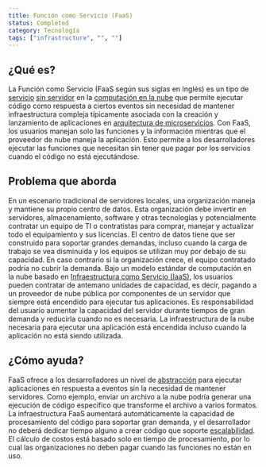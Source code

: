 ```yaml
---
title: Función como Servicio (FaaS)
status: Completed
category: Tecnología
tags: ["infrastructure", "", ""]
---
```


## ¿Qué es?

La Función como Servicio (FaaS según sus siglas en Inglés) es un tipo de [servicio](/service/) [sin servidor](/es/serverless/) en la [computación en la nube](/es/cloud-computing/)
que permite ejecutar código como respuesta a ciertos eventos
sin necesidad de mantener infraestructura compleja
típicamente asociada con la creación y lanzamiento de aplicaciones en [arquitectura de microservicios](/es/microservices-architecture/).
Con FaaS, los usuarios manejan solo las funciones y la información mientras que el proveedor de nube maneja la aplicación.
Esto permite a los desarrolladores ejecutar las funciones que necesitan sin tener que pagar por los servicios cuando el código no está ejecutándose.

## Problema que aborda

En un escenario tradicional de servidores locales, una organización maneja y mantiene su propio centro de datos.
Esta organización debe invertir en servidores, almacenamiento, software y otras tecnologías
y potencialmente contratar un equipo de TI o contratistas para comprar, manejar y actualizar todo el equipamiento y sus licencias.
El centro de datos tiene que ser construido para soportar grandes demandas, incluso cuando la carga de trabajo se vea disminuida y los equipos se utilizan muy por debajo de su capacidad.
En caso contrario si la organización crece, el equipo contratado podría no cubrir la demanda.
Bajo un modelo estándar de computación en la nube basado en [Infraestructura como Servicio (IaaS)](/es/infrastructure-as-a-service/),
los usuarios pueden contratar de antemano unidades de capacidad, es decir, pagando a un proveedor de nube pública por componentes de un servidor que siempre está encendido para ejecutar tus aplicaciones.
Es responsabilidad del usuario aumentar la capacidad del servidor durante tiempos de gran demanda
y reducirla cuando no es necesaria.
La infraestructura de la nube necesaria para ejecutar una aplicación está encendida incluso cuando la aplicación no está siendo utilizada.

## ¿Cómo ayuda?

FaaS ofrece a los desarrolladores un nivel de [abstracción](/es/abstraction/) para ejecutar aplicaciones en respuesta a eventos sin la necesidad de mantener servidores.
Como ejemplo, enviar un archivo a la nube podría generar una ejecución de código específico que transforme el archivo a varios formatos.
La infraestructura FaaS aumentará automáticamente la capacidad de procesamiento del código para soportar gran demanda,
y el desarrollador no deberá dedicar tiempo alguno a crear código que soporte [escalabilidad](/es/scalability/).
El cálculo de costos está basado solo en tiempo de procesamiento, por lo cual las organizaciones no deben pagar cuando las funciones no están en uso.